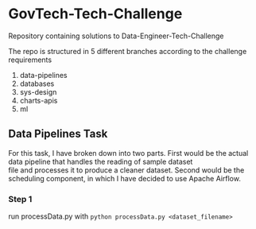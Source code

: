 # GovTech-Tech-Challenge
Repository containing solutions to Data-Engineer-Tech-Challenge

The repo is structured in 5 different branches according to the challenge requirements <br>
1. data-pipelines
2. databases
3. sys-design
4. charts-apis
5. ml

## Data Pipelines Task
For this task, I have broken down into two parts. First would be the actual data pipeline that handles the reading of sample dataset <br>
file and processes it to produce a cleaner dataset. Second would be the scheduling component, in which I have decided to use Apache Airflow. <br>

### Step 1
run processData.py with `python processData.py <dataset_filename>`